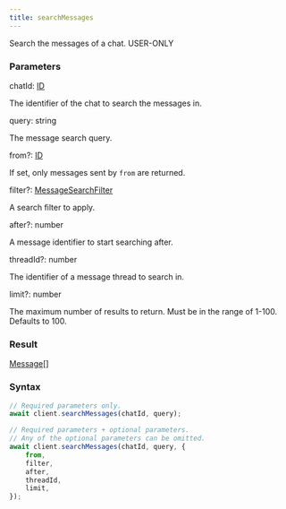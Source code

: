 ```yaml
---
title: searchMessages
---
```


Search the messages of a chat.<span class="select-none"> <span class="inline-flex w-fit items-center"><span class="w-fit bg-dbt px-1.5 rounded-md select-none text-fgt text-[10px]">USER-ONLY</span></span> </span>

### Parameters 

<div class="flex flex-col gap-3"><div><div class="font-mono" id="p_chatId" data-anchor><span class="font-bold">chatId</span><span class="opacity-50">:</span> <a href="/gh/types/id"  >ID</a></div><div class="pl-3"><div class="no-margin">

The identifier of the chat to search the messages in.

</div></div></div><div><div class="font-mono" id="p_query" data-anchor><span class="font-bold">query</span><span class="opacity-50">:</span> <span>string</span></div><div class="pl-3"><div class="no-margin">

The message search query.

</div></div></div><div class="flex flex-col gap-3"><div><div class="flex gap-2"><div class="font-mono p" id="p_from" data-anchor><span class="font-bold">from</span><span class="opacity-50"><span title="Optional" class="cursor-help">?</span>:</span> <a href="/gh/types/id"  >ID</a></div></div><div class="pl-3"><div class="no-margin">

If set, only messages sent by `from` are returned.

</div></div></div><div><div class="flex gap-2"><div class="font-mono p" id="p_filter" data-anchor><span class="font-bold">filter</span><span class="opacity-50"><span title="Optional" class="cursor-help">?</span>:</span> <a href="/gh/types/messagesearchfilter"  >MessageSearchFilter</a></div></div><div class="pl-3"><div class="no-margin">

A search filter to apply.

</div></div></div><div><div class="flex gap-2"><div class="font-mono p" id="p_after" data-anchor><span class="font-bold">after</span><span class="opacity-50"><span title="Optional" class="cursor-help">?</span>:</span> <span>number</span></div></div><div class="pl-3"><div class="no-margin">

A message identifier to start searching after.

</div></div></div><div><div class="flex gap-2"><div class="font-mono p" id="p_threadId" data-anchor><span class="font-bold">threadId</span><span class="opacity-50"><span title="Optional" class="cursor-help">?</span>:</span> <span>number</span></div></div><div class="pl-3"><div class="no-margin">

The identifier of a message thread to search in.

</div></div></div><div><div class="flex gap-2"><div class="font-mono p" id="p_limit" data-anchor><span class="font-bold">limit</span><span class="opacity-50"><span title="Optional" class="cursor-help">?</span>:</span> <span>number</span></div></div><div class="pl-3"><div class="no-margin">

The maximum number of results to return. Must be in the range of 1-100. Defaults to 100.

</div></div></div></div></div>

### Result 

<div class="font-mono"><a href="/gh/types/message"  >Message</a><span class="opacity-50">[]</span></div>

### Syntax

```ts
// Required parameters only.
await client.searchMessages(chatId, query);

// Required parameters + optional parameters.
// Any of the optional parameters can be omitted.
await client.searchMessages(chatId, query, {
    from,
    filter,
    after,
    threadId,
    limit,
});
```



